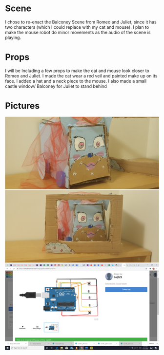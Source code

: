 # Scene
I chose to re-enact the Balconey Scene from Romeo and Juliet, since it has two characters (which I could replace with my cat and mouse). I plan to make the mouse robot do minor movements as the audio of the scene is playing.
# Props
I will be Including a few props to make the cat and mouse look closer to Romeo and Juliet. I made the cat wear a red veil and painted make up on its face. I added a hat and a neck piece to the mouse.
I also made a small castle window/ Balconey for Juliet to stand behind
# Pictures
![Alt Text](https://github.com/BaraaAlJorf/PerformingRobots/blob/master/RobotShakespeare/20201017_214744.jpg)
![Alt Text](https://github.com/BaraaAlJorf/PerformingRobots/blob/master/RobotShakespeare/20201017_214757.jpg)
![Alt Text](https://github.com/BaraaAlJorf/PerformingRobots/blob/master/September14/2020-09-12%20(5).png)
